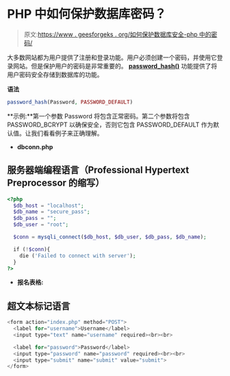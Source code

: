 # PHP 中如何保护数据库密码？

> 原文:[https://www . geesforgeks . org/如何保护数据库安全-php 中的密码/](https://www.geeksforgeeks.org/how-to-secure-database-passwords-in-php/)

大多数网站都为用户提供了注册和登录功能。用户必须创建一个密码，并使用它登录网站。但是保护用户的密码是非常重要的。 [**password_hash()**](https://www.geeksforgeeks.org/php-crypt-password_hash-functions/) 功能提供了将用户密码安全存储到数据库的功能。

**语法**

```php
password_hash(Password, PASSWORD_DEFAULT)
```

**示例:**第一个参数 Password 将包含正常密码。第二个参数将包含 PASSWORD_BCRYPT 以确保安全，否则它包含 PASSWORD_DEFAULT 作为默认值。让我们看看例子来正确理解。

*   **dbconn.php**

## 服务器端编程语言（Professional Hypertext Preprocessor 的缩写）

```php
<?php 
  $db_host = "localhost";
  $db_name = "secure_pass";
  $db_pass = "";
  $db_user = "root";

  $conn = mysqli_connect($db_host, $db_user, $db_pass, $db_name);

  if (!$conn){
    die ('Failed to connect with server');
  }   
?>
```

*   **报名表格:**

## 超文本标记语言

```php
<form action="index.php" method="POST">
  <label for="username">Username</label>
  <input type="text" name="username" required><br><br>

  <label for="password">Password</label>
  <input type="password" name="password" required><br><br>
  <input type="submit" name="submit" value="submit">   
</form>
```